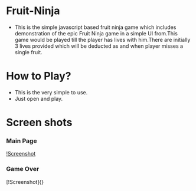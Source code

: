 # Fruit-Ninja
- This is the simple javascript based fruit ninja game which includes demonstration of the epic Fruit Ninja game in a simple UI from.This game would be played till the player has lives with him.There are initially 3 lives provided which will be deducted as and when player misses a single fruit.

# How to Play?
- This is the very simple to use.
- Just open and play.

# Screen shots

### Main Page
[!Screenshot](https://github.com/DhirajAswani/Fruit-Ninja/blob/master/game%20demo.png)

### Game Over
[!Screenshot]{}
